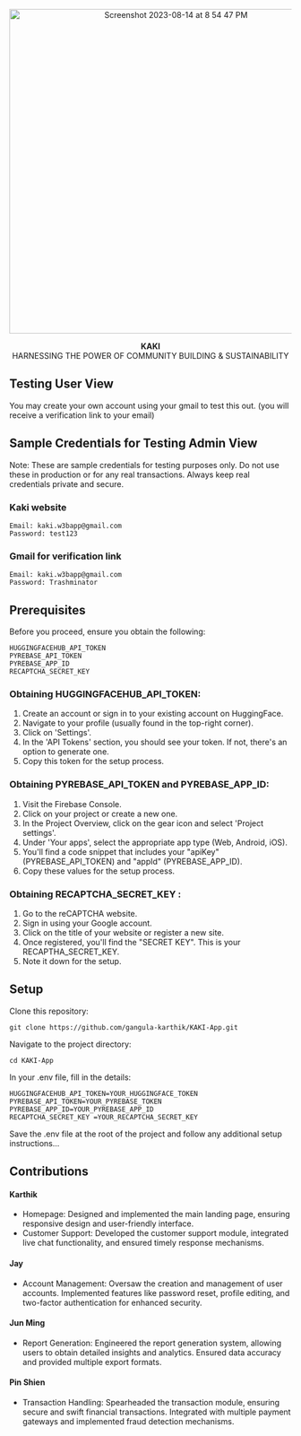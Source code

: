 <p align="center">
  <img width="579" alt="Screenshot 2023-08-14 at 8 54 47 PM" src="https://github.com/gangula-karthik/KAKI-App/assets/56480632/4886c3cf-e10f-4aed-9f65-89bd9da6e702">
</p>

<p align="center">
  <strong>KAKI</strong><br>
  HARNESSING THE POWER OF COMMUNITY BUILDING & SUSTAINABILITY
</p>

## Testing User View
You may create your own account using your gmail to test this out. (you will receive a verification link to your email)

## Sample Credentials for Testing Admin View
Note: These are sample credentials for testing purposes only. Do not use these in production or for any real transactions. Always keep real credentials private and secure.

### Kaki website 
```
Email: kaki.w3bapp@gmail.com
Password: test123
```

### Gmail for verification link
```
Email: kaki.w3bapp@gmail.com
Password: Trashminator
```

## Prerequisites
Before you proceed, ensure you obtain the following:
```
HUGGINGFACEHUB_API_TOKEN
PYREBASE_API_TOKEN
PYREBASE_APP_ID
RECAPTCHA_SECRET_KEY 
```

### Obtaining HUGGINGFACEHUB_API_TOKEN:
1. Create an account or sign in to your existing account on HuggingFace.
2. Navigate to your profile (usually found in the top-right corner).
3. Click on 'Settings'.
4. In the 'API Tokens' section, you should see your token. If not, there's an option to generate one.
5. Copy this token for the setup process.
   
### Obtaining PYREBASE_API_TOKEN and PYREBASE_APP_ID:
1. Visit the Firebase Console.
2. Click on your project or create a new one.
3. In the Project Overview, click on the gear icon and select 'Project settings'.
4. Under 'Your apps', select the appropriate app type (Web, Android, iOS).
5. You'll find a code snippet that includes your "apiKey" (PYREBASE_API_TOKEN) and "appId" (PYREBASE_APP_ID).
6. Copy these values for the setup process.
   
### Obtaining RECAPTCHA_SECRET_KEY :
1. Go to the reCAPTCHA website.
2. Sign in using your Google account.
3. Click on the title of your website or register a new site.
4. Once registered, you'll find the "SECRET KEY". This is your RECAPTHA_SECRET_KEY.
5. Note it down for the setup.


## Setup
Clone this repository:

```
git clone https://github.com/gangula-karthik/KAKI-App.git
```

Navigate to the project directory:
```
cd KAKI-App
```

In your .env file, fill in the details:
```
HUGGINGFACEHUB_API_TOKEN=YOUR_HUGGINGFACE_TOKEN
PYREBASE_API_TOKEN=YOUR_PYREBASE_TOKEN
PYREBASE_APP_ID=YOUR_PYREBASE_APP_ID
RECAPTCHA_SECRET_KEY =YOUR_RECAPTCHA_SECRET_KEY 
```

Save the .env file at the root of the project and follow any additional setup instructions...


## Contributions
#### Karthik
- Homepage: Designed and implemented the main landing page, ensuring responsive design and user-friendly interface.
- Customer Support: Developed the customer support module, integrated live chat functionality, and ensured timely response mechanisms.
#### Jay
- Account Management: Oversaw the creation and management of user accounts. Implemented features like password reset, profile editing, and two-factor authentication for enhanced security.
#### Jun Ming
- Report Generation: Engineered the report generation system, allowing users to obtain detailed insights and analytics. Ensured data accuracy and provided multiple export formats.
#### Pin Shien
- Transaction Handling: Spearheaded the transaction module, ensuring secure and swift financial transactions. Integrated with multiple payment gateways and implemented fraud detection mechanisms.
